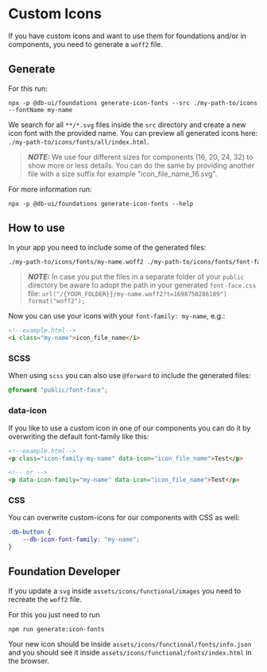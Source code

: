 # Custom Icons

If you have custom icons and want to use them for foundations and/or in components, you need to generate a `woff2` file.

## Generate

For this run:

```shell
npx -p @db-ui/foundations generate-icon-fonts --src ./my-path-to/icons --fontName my-name
```

We search for all `**/*.svg` files inside the `src` directory and create a new icon font with the provided name. You can preview all generated icons here: `./my-path-to/icons/fonts/all/index.html`.

> **_NOTE:_** We use four different sizes for components (16, 20, 24, 32) to show more or less details. You can do the same by providing another file with a size suffix for example "icon_file_name_16.svg".

For more information run:

```shell
npx -p @db-ui/foundations generate-icon-fonts --help
```

## How to use

In your app you need to include some of the generated files:

```html
./my-path-to/icons/fonts/my-name.woff2 ./my-path-to/icons/fonts/font-face.css
```

> **_NOTE:_** In case you put the files in a separate folder of your `public` directory be aware to adopt the path in your generated `font-face.css` file: `url("/{YOUR_FOLDER}}/my-name.woff2?t=1698750286189") format("woff2");`

Now you can use your icons with your `font-family: my-name`, e.g.:

```html
<!--example.html-->
<i class="my-name">icon_file_name</i>
```

### SCSS

When using `scss` you can also use `@forward` to include the generated files:

```scss
@forward "public/font-face";
```

### data-icon

If you like to use a custom icon in one of our components you can do it by overwriting the default font-family like this:

```html
<!--example.html-->
<p class="icon-family-my-name" data-icon="icon_file_name">Test</p>

<!-- or -->
<p data-icon-family="my-name" data-icon="icon_file_name">Test</p>
```

### CSS

You can overwrite custom-icons for our components with CSS as well:

```css
.db-button {
	--db-icon-font-family: "my-name";
}
```

## Foundation Developer

If you update a `svg` inside `assets/icons/functional/images` you need to recreate the `woff2` file.

For this you just need to run

```shell
npm run generate:icon-fonts
```

Your new icon should be inside `assets/icons/functional/fonts/info.json` and you should see it inside `assets/icons/functional/fonts/index.html` in the browser.
